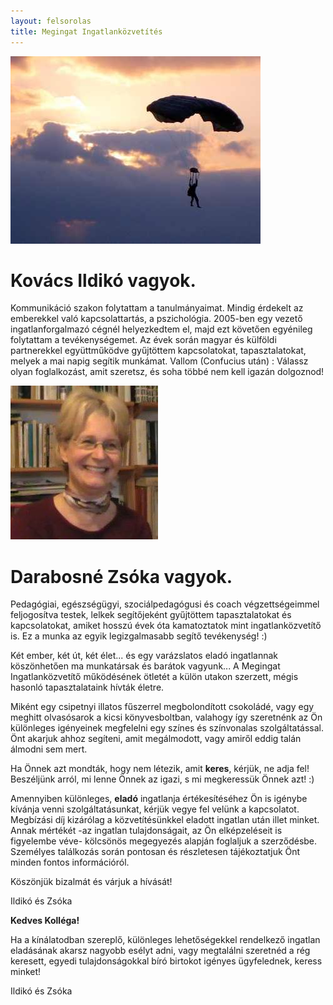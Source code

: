 ```yaml
---
layout: felsorolas
title: Megingat Ingatlanközvetítés
---
```


<div class="egyik" markdown="block">

![Ildikó](ildiko.jpg)

# Kovács Ildikó vagyok.

Kommunikáció szakon folytattam a tanulmányaimat. Mindig érdekelt az emberekkel való kapcsolattartás, a pszichológia. 2005-ben egy vezető ingatlanforgalmazó cégnél helyezkedtem el, majd ezt követően egyénileg folytattam a tevékenységemet. Az évek során magyar és külföldi partnerekkel együttműködve gyűjtöttem kapcsolatokat, tapasztalatokat, melyek a mai napig segítik munkámat. Vallom (Confucius után) : Válassz olyan foglalkozást, amit szeretsz, és soha többé nem kell igazán dolgoznod!

</div>
<div class="egyik" markdown="block">

![Zsóka](zsoka.jpg)

# Darabosné Zsóka vagyok.

Pedagógiai, egészségügyi, szociálpedagógusi és coach végzettségeimmel feljogosítva testek, lelkek segítőjeként gyűjtöttem tapasztalatokat és kapcsolatokat, amiket hosszú évek óta kamatoztatok mint ingatlanközvetítő is. Ez a munka az egyik legizgalmasabb segítő tevékenység! :)

</div>

Két ember, két út, két élet... és egy varázslatos eladó ingatlannak köszönhetően ma munkatársak és barátok vagyunk... 
A Megingat Ingatlanközvetítő működésének ötletét a külön utakon szerzett, mégis hasonló tapasztalataink hívták életre.

Miként egy csipetnyi illatos fűszerrel megbolondított csokoládé, vagy egy meghitt olvasósarok a kicsi könyvesboltban, valahogy így szeretnénk az Ön különleges igényeinek megfelelni egy színes és színvonalas szolgáltatással. Önt akarjuk ahhoz segíteni, amit megálmodott, vagy amiről eddig talán álmodni sem mert. 

Ha Önnek azt mondták, hogy nem létezik, amit **keres**, kérjük, ne adja fel! Beszéljünk arról, mi lenne Önnek az igazi, s mi megkeressük Önnek azt! :)

Amennyiben különleges, **eladó** ingatlanja értékesítéséhez Ön is igénybe kívánja venni szolgáltatásunkat, kérjük vegye fel velünk a kapcsolatot. Megbízási díj kizárólag a közvetítésünkkel eladott ingatlan után illet minket. Annak mértékét -az ingatlan tulajdonságait, az Ön elképzeléseit is figyelembe véve- kölcsönös megegyezés alapján foglaljuk a szerződésbe. Személyes találkozás során pontosan és részletesen tájékoztatjuk Önt minden fontos információról. 


Köszönjük bizalmát és várjuk a hívását!

Ildikó és Zsóka

**Kedves Kolléga!**

Ha a kínálatodban szereplő, különleges lehetőségekkel rendelkező ingatlan eladásának akarsz nagyobb esélyt adni, vagy megtalálni szeretnéd a rég keresett, egyedi tulajdonságokkal bíró birtokot igényes ügyfelednek, keress minket! 

Ildikó és Zsóka

